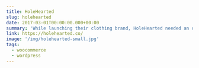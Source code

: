 ```yaml
---
title: HoleHearted
slug: holehearted
date: 2017-03-01T00:00:00.000+00:00
summary: 'While launching their clothing brand, HoleHearted needed an online store that could show off their personality and help them process all their orders with ease. The site was built and designed by myself on WordPress/WooCommerce to provide the client with ease in the management of their site.'
link: https://holehearted.co/
image: '/img/holehearted-small.jpg'
tags:
  - woocommerce
  - wordpress
---
```

